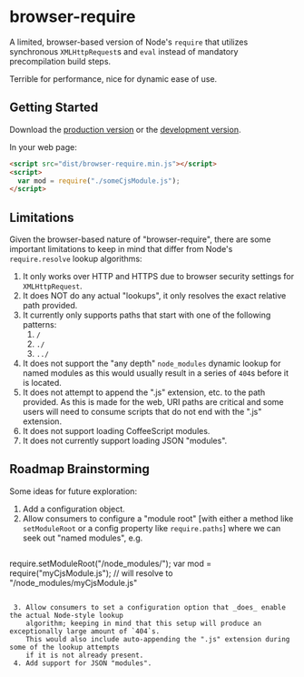 # browser-require

A limited, browser-based version of Node's `require` that utilizes synchronous `XMLHttpRequest`s
and `eval` instead of mandatory precompilation build steps.

Terrible for performance, nice for dynamic ease of use.


## Getting Started
Download the [production version][min] or the [development version][max].

[min]: https://raw.github.com/JamesMGreene/browser-require/master/dist/browser-require.min.js
[max]: https://raw.github.com/JamesMGreene/browser-require/master/dist/browser-require.js

In your web page:

```html
<script src="dist/browser-require.min.js"></script>
<script>
  var mod = require("./someCjsModule.js");
</script>
```


## Limitations
Given the browser-based nature of "browser-require", there are some important limitations to keep
in mind that differ from Node's `require.resolve` lookup algorithms:
 1. It only works over HTTP and HTTPS due to browser security settings for `XMLHttpRequest`.
 2. It does NOT do any actual "lookups", it only resolves the exact relative path provided.
 3. It currently only supports paths that start with one of the following patterns:
      1. `/`
      2. `./`
      3. `../`
 4. It does not support the "any depth" `node_modules` dynamic lookup for named modules as this
    would usually result in a series of `404`s before it is located.
 5. It does not attempt to append the ".js" extension, etc. to the path provided. As this is made
    for the web, URI paths are critical and some users will need to consume scripts that do not
    end with the ".js" extension.
 6. It does not support loading CoffeeScript modules.
 7. It does not currently support loading JSON "modules".


## Roadmap Brainstorming
Some ideas for future exploration:
 1. Add a configuration object.
 2. Allow consumers to configure a "module root" [with either a method like `setModuleRoot` or
    a config property like `require.paths`] where we can seek out "named modules", e.g.
     ```js
require.setModuleRoot("/node_modules/");
var mod = require("myCjsModule.js");  // will resolve to "/node_modules/myCjsModule.js"
```

 3. Allow consumers to set a configuration option that _does_ enable the actual Node-style lookup
    algorithm; keeping in mind that this setup will produce an exceptionally large amount of `404`s.
    This would also include auto-appending the ".js" extension during some of the lookup attempts
    if it is not already present.
 4. Add support for JSON "modules".